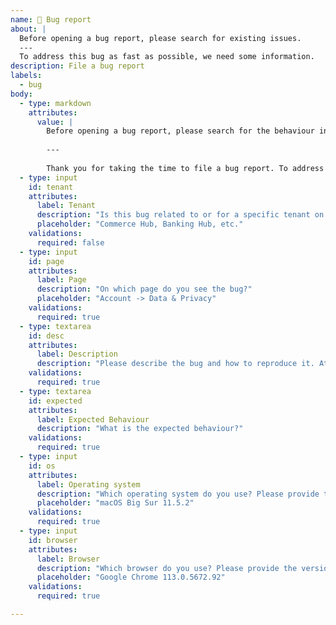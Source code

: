 ```yaml
---
name: 🐞 Bug report
about: |
  Before opening a bug report, please search for existing issues. 
  ---
  To address this bug as fast as possible, we need some information.
description: File a bug report
labels:
  - bug
body:
  - type: markdown
    attributes:
      value: |
        Before opening a bug report, please search for the behaviour in the existing issues. 
        
        ---
        
        Thank you for taking the time to file a bug report. To address this bug as fast as possible, we need some information.
  - type: input
    id: tenant
    attributes:
      label: Tenant
      description: "Is this bug related to or for a specific tenant on Developer Studio?"
      placeholder: "Commerce Hub, Banking Hub, etc."
    validations:
      required: false
  - type: input
    id: page
    attributes:
      label: Page
      description: "On which page do you see the bug?"
      placeholder: "Account -> Data & Privacy"
    validations:
      required: true
  - type: textarea
    id: desc
    attributes:
      label: Description
      description: "Please describe the bug and how to reproduce it. Attach screenshots if applicable."
    validations:
      required: true
  - type: textarea
    id: expected
    attributes:
      label: Expected Behaviour
      description: "What is the expected behaviour?"
    validations:
      required: true
  - type: input
    id: os
    attributes:
      label: Operating system
      description: "Which operating system do you use? Please provide the version as well."
      placeholder: "macOS Big Sur 11.5.2"
    validations:
      required: true
  - type: input
    id: browser
    attributes:
      label: Browser
      description: "Which browser do you use? Please provide the version as well."
      placeholder: "Google Chrome 113.0.5672.92"
    validations:
      required: true

---
```

